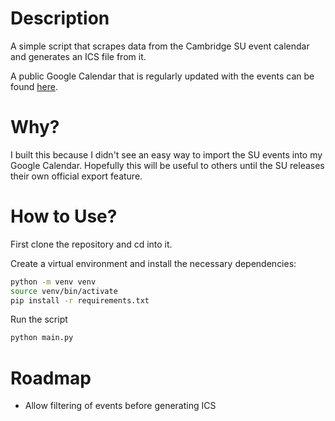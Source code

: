 # Description
A simple script that scrapes data from the Cambridge SU event calendar and generates an ICS file from it.

A public Google Calendar that is regularly updated with the events can be found [here](https://calendar.google.com/calendar/u/0?cid=ZWQxM2E1MWY2M2Y4ZDMzNWI1NTY5ZTVlMTg0YzExN2I0MTVhZjQyMzg1MDY5Mjc3NjhhYTU1ZGU5MTdlNTI5YUBncm91cC5jYWxlbmRhci5nb29nbGUuY29t).

# Why?
I built this because I didn't see an easy way to import the SU events into my Google Calendar. 
Hopefully this will be useful to others until the SU releases their own official export feature.

# How to Use?

First clone the repository and cd into it.

Create a virtual environment and install the necessary dependencies:
```bash
python -m venv venv
source venv/bin/activate
pip install -r requirements.txt
```

Run the script
```bash
python main.py
```
# Roadmap
- Allow filtering of events before generating ICS

